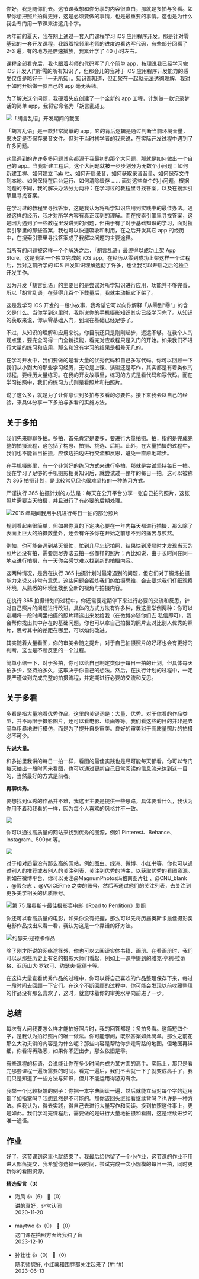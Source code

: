 你好，我是随你们去。这节课我想和你分享的内容很直白，那就是多拍与多看。如果你想把照片拍得更好，这是必须要做的事情，也是最重要的事情。这也是为什么我会专门用一节课来讲这几个字。

两年前的夏天，我在网上通过一套入门课程学习 iOS 应用程序开发。那是针对零基础的一套开发课程，我跟着视频里老师的进度边看边写代码，有些部分回看了 2-3 遍，有的地方是倍速播放，我累计学了 40 小时左右。

课程全部看完后，我也跟着老师的代码写了几个简单 app，按理说我已经学习完 iOS 开发入门所需的所有知识了，但那会儿的我对于 iOS 应用程序开发能力的感受仅仅是略好于「一无所知」。知识都知道，但汇聚在一起就无法透彻理解，我对于如何开始做一款自己的 app 毫无头绪。

为了解决这个问题，我硬着头皮创建了一个全新的 app 工程，计划做一款记录梦话的简单 app，我将它命名为「胡言乱语」。

![](https://static001.geekbang.org/resource/image/9f/8f/9f4089c9cce9b7a424aaba2b888a5d8f.png?wh=1920%2A1406 "「胡言乱语」开发期间的截图")

「胡言乱语」是一款非常简单的 app，它的背后逻辑是通过判断当前环境音量，来决定是否保存录音文件。但对于当时初学者的我来说，在实际开发过程中遇到了许多问题。

这里遇到的许许多多问题其实都源于我最初的那个大问题，那就是如何做出一个自己的 app。当我新建工程后，这个大问题就被一步步划分为无数个小问题：如何新建工程、如何建立 Tab 栏、如何开启录音、如何获取录音音量、如何保存文件到本地、如何保持在后台运行、如何清除缓存 …… 面对这些单个的小问题，根据问题的不同，我的解决办法分为两种：在学习过的教程里寻找答案，以及在搜索引擎里寻找答案。

在学习过的教程里寻找答案，这是我认为将所学知识应用到实践中的最佳办法。通过这样的经历，我才对所学内容有真正深刻的理解。而在搜索引擎里寻找答案，这是因为遇到了一些教程里没讲到的问题，但由于有了对于基础知识的学习，面对搜索引擎里的那些答案，我也可以快速吸收和利用，在之后开发其它 app 的经历中，在搜索引擎里寻找答案成了我解决问题的主要途径。

当所有的问题被这样一个个解决之后，「胡言乱语」最终得以成功上架 App Store。这是我第一个独立完成的 iOS app。在经历从零到成功上架这样一个过程后，我对之前所学的 iOS 开发知识理解透彻了许多，也让我可以开启之后的独立开发工作。

因为开发「胡言乱语」的主要目的是尝试对所学知识进行应用，功能并不够完善，所以「胡言乱语」在获得几百个下载量后，我就主动把它下架了。

这是我学习 iOS 开发的一段小故事，我希望它可以向你解释「从零到“零”」的含义是什么。当你学到这里时，我能说你的手机摄影知识其实已经学习完了。从知识的获取来说，你从零基础入门，到现在基础已经足够了。

不过，从知识的理解和应用来说，你目前还只是刚刚起步，远远不够。在我个人的观点里，要完全习得一门全新技能，看完对应教程只是入门的开始。如果我们不进行大量的练习和应用，那么和没有学习的结果是相差无几的。

在学习开发中，我们要做的是看大量的优秀代码和自己多写代码。你可以回顾一下我们从小到大的那些学习经历，无论是上课、演讲还是写作，其实都是有着类似的过程，要经历大量练习。在我的开发故事里，练习的方式是看代码和写代码。而在学习拍照中，我们的练习方式则是看照片和拍照片。

说了这么多，就是为了让你意识到多拍与多看的必要性。接下来我会以自己的经验，来具体分享一下多拍与多看的实施方法。

## 关于多拍

我们先来聊聊多拍。多拍，首先肯定是要多，要进行大量拍摄。拍，指的是完成完整的拍摄流程，这包括了构思、拍摄、挑选、后期。此外，在大量拍摄的过程中，我们也不能盲目拍摄，应该边拍边进行交流和反思，避免一直原地踏步。

在手机摄影里，有一个非常好的练习方式来进行多拍，那就是尝试坚持每日一拍。我在学习了足够的手机摄影相关知识后，就尝试过一整年的每日一拍，这可以被称为 365 拍摄计划，是比较常见但也很难坚持的一种练习方式。

严谨执行 365 拍摄计划的方法是：每天在公开平台分享一张自己拍的照片，这张照片需要当天拍摄，并且进行了有必要的后期处理。

![](https://static001.geekbang.org/resource/image/cb/5c/cbfec1bc204168c7e383295075a59c5c.jpeg?wh=1920%2A960 "2016 年期间我用手机进行每日一拍的部分照片")

规则看起来很简单，但如果你真的下定决心要在一年内每天都进行拍摄，那么除了表面上巨大的拍摄数量外，还会有许多你在开始之前想不到的痛苦与煎熬。

例如，你可能会遇到某天很忙，忙到几乎忘记拍照，结果快到凌晨时才发现当天的照片还没有拍，需要想尽办法去拍一张像样的照片；再比如说，由于长时间在同一地点进行拍摄，有一天你会感觉难以找到新的拍摄内容。

这两种情况，是我在执行 365 拍摄计划时最常遇到的问题，但它们对于锻炼拍摄能力来说又非常有意思。这些问题会锻炼我们的拍摄思维，会去要求我们仔细观察环境，从熟悉的环境里找到全新的视角与拍摄内容。

在执行 365 拍摄计划的过程中，你还需要定期停下来进行必要的交流和反思，针对自己照片的问题进行改进。具体的方式方法有许多种，我这里举例两种：你可以定期将一段时间里拍摄的照片精选出来发给我（在微博@随你们去 私信即可），我会帮你找出其中存在的基础问题。你也可以拿自己拍摄的照片去对比别人优秀的照片，思考其中的差距在哪里，可以如何改进。

其实随着大量看图，你的审美会随之提升，对于自己拍摄照片的好坏也会有更好的判断，这也是不断反思的一个过程。

简单小结一下，对于多拍，你可以给自己制定类似于每日一拍的计划，但具体每天拍多少，坚持拍多久，这取决于你自己的想法。然后，在执行计划的过程中，一定要严谨做到完成完整的拍摄流程，并定期进行必要的交流和反思。

## 关于多看

多看是指大量地看优秀作品。这里的关键词是：大量、优秀。对于你看的作品类型，并不局限于摄影图片，还可以看电影、绘画等等。我们看这些的目的并非是去简单粗暴地进行模仿，而是为了提升自身审美。良好的审美对于高质量照片的拍摄必不可少。

**先说大量。**

和多拍里我讲的每日一拍一样，看图的最佳实践也是尽可能每天都看。你可以专门每天抽出一段时间来看图，也可以通过更新自己日常阅读的信息流来达到这一目的，当然最好的方式是前者。

**再聊优秀。**

要想找到优秀的作品并不难，我这里主要是提供一些思路，具体要看什么，我认为你用不着和我看的一样，因为每个人喜欢的风格并不一致。

![](https://static001.geekbang.org/resource/image/fd/9d/fdacdac5169byy1d59ba417fb781cd9d.png?wh=1920%2A1080)

你可以通过高质量的网站来找到优秀的图源，例如 Pinterest、Behance、Instagram、500px 等。

![](https://static001.geekbang.org/resource/image/de/1c/de9096500ab653fdce1afa0a2589641c.jpg?wh=1920%2A1098)

对于相对质量没有那么高的网站，例如图虫、绿洲、微博、小红书等，你也可以通过别人的推荐或者别人的关注列表，关注到优秀的博主，以获取优秀的看图资源。例如在微博平台，你可以关注@MagnumPhotos玛格南图片社 、@CNU\_blank 、@假杂志 、@VOICERme 之类的账号，然后再通过他们的关注列表，去关注到更多美学相关的优质账号。

![](https://static001.geekbang.org/resource/image/b7/8c/b7b24307f53287b1985b75f42e7ed78c.jpg?wh=1920%2A816 "第 75 届奥斯卡最佳摄影奖电影《Road to Perdition》剧照")

你还可以看高质量的电影，如果你没有把握，那么可以先将历届奥斯卡最佳摄影奖电影作品找出来看一看，我认为这是一个靠谱的好方法。

![](https://static001.geekbang.org/resource/image/71/cd/71f036b869d8eb604c085c8e29c3a7cd.png?wh=1024%2A679 "约瑟夫·寇德卡作品")

除了刚才所说的网络途径外，你也可以去阅读实体书籍、画册。在看画册时，我们可以从那些历史上有名的摄影大师们看起，例如上一课中提到的雅克·亨利·拉蒂格、亚历山大·罗钦可、约瑟夫·寇德卡等。

在这样大量查看优秀作品的过程中，你可以将自己喜欢的作品整理保存下来，每过一段时间去回顾一下它们。在这个不断回顾的过程中，你可能会发现以前收藏整理的作品没有那么喜欢了，这时，就意味着你的审美水平向前进了一步。

## 总结

每次有人问我要怎么样才能拍好照片时，我的回答都是：多拍多看。这简短四个字，是我认为拍好照片的唯一做法。你可能想问，既然答案如此简单，那么之前花那么大功夫讲的内容是为什么呢？那些内容是帮助你少走弯路的地图。但地图再详细，你看得再熟悉，如果你不迈出步，那么依旧是零。

有些课程的标语，会说能让你在多少时间内成为某方面的高手。实际上，那只是看完那套课程一遍所需要的时间。看完一遍后，我们不会就一下子就变成高手了，我们只是知道了一些方法与知识，但并不能运用得游刃有余。

我举一个比较极端的例子：你把一本字典阅读一遍，然后就能立马对每个字的运用都了如指掌吗？我想显然是不可能的。那你该回头继续看继续背吗？也许是一种方法。但我认为，得去实践，得自己去进行大量写作和阅读。换到拍照这件事上，更是如此。我们学习完课程后，需要做的是进行大量地拍摄和看图，这是继续进步的唯一途径。

## 作业

好了，这节课到这里也就结束了。我最后给你留了一个小作业，这节课的作业不用进入部落提交，我希望你选择一段时间，尝试完成一次小规模的每日一拍，同时更新你的看图资源。
<div><strong>精选留言（3）</strong></div><ul>
<li><span>海风</span> 👍（6） 💬（0）<div>讲的真好，非常认同</div>2020-11-20</li><br/><li><span>maytwo</span> 👍（0） 💬（0）<div>这门课在拍照方面给我扫了盲</div>2023-12-19</li><br/><li><span>孙壮壮</span> 👍（0） 💬（0）<div>随老师您好, 小红薯和围脖都关注起来了 (#^.^#)</div>2023-06-13</li><br/>
</ul>